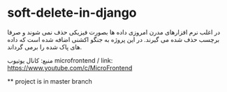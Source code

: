 # soft-delete-in-django
در اغلب نرم افزارهای مدرن امروزی داده ها بصورت فیزیکی حذف نمی شوند و صرفا برچسب حذف شده می گیرند. در این پروژه به جنگو اکشنی اضافه شده است که داده های پاک شده را برمی گرداند.

منبع: کانال یوتیوب microfrontend
/ link: https://www.youtube.com/c/MicroFrontend

** project is in master branch

